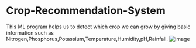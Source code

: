 # Crop-Recommendation-System
This ML program helps us to detect  which crop we can grow by giving basic information such as Nitrogen,Phosphorus,Potassium,Temperature,Humidity,pH,Rainfall.
![image](https://github.com/Sanjana872/Crop-Recommendation-System/assets/97362658/751a0db0-b38f-46a7-bf4e-7934ab4bf8c6)

